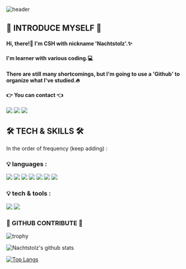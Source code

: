 <!--
**Nachtstolz/Nachtstolz** is a ✨ _special_ ✨ repository because its `README.md` (this file) appears on your GitHub profile.

Here are some ideas to get you started:

- 🔭 I’m currently working on ...
- 🌱 I’m currently learning ...
- 👯 I’m looking to collaborate on ...
- 🤔 I’m looking for help with ...
- 💬 Ask me about ...
- 📫 How to reach me: ...
- 😄 Pronouns: ...
- ⚡ Fun fact: ...
-->

![header](https://capsule-render.vercel.app/api?type=Soft&color=auto&height=300&section=header&text=CSH's%20Github&fontSize=80)

## 🌹 INTRODUCE MYSELF 🌹
#### Hi, there!👋 I'm CSH with nickname 'Nachtstolz'.✨

#### I'm learner with various coding.💻

#### There are still many shortcomings, but I'm going to use a 'Github' to organize what I've studied.🔥

#### 👉 You can contact 👈

<a href="https://use-full.tistory.com/"><img src="https://img.shields.io/badge/Blog-184D66?style=flat-square&logo=Vector%20Logo%20Zone&logoColor=white"/></a>
<a href="https://www.instagram.com/nachtstolz/"><img src="https://img.shields.io/badge/Instagram-E4405F?style=flat-square&logo=Instagram&logoColor=white"/></a>
<a href="mailto: sayong4424@gmail.com"><img src="https://img.shields.io/badge/sayong4424@gmail.com-EA4335?style=flat-square&logo=Gmail&logoColor=white"/></a>

## 🛠 TECH & SKILLS 🛠
In the order of frequency (keep adding) :
### 💡 languages : 
<img src="https://img.shields.io/badge/C-A8B9CC?style=flat-square&logo=C&logoColor=white"/> <img src="https://img.shields.io/badge/Python-3776AB?style=flat-square&logo=Python&logoColor=white"/> <img src="https://img.shields.io/badge/C++-00599C?style=flat-square&logo=C%2B%2B&logoColor=white"/> <img src="https://img.shields.io/badge/Java-007396?style=flat-square&logo=Java&logoColor=white"/> <img src="https://img.shields.io/badge/HTML-E34F26?style=flat-square&logo=HTML5&logoColor=white"/> <img src="https://img.shields.io/badge/CSS-1572B6?style=flat-square&logo=CSS3&logoColor=white"/> <img src="https://img.shields.io/badge/JavaScript-F7DF1E?style=flat-square&logo=JavaScript&logoColor=white"/>

### 💡 tech & tools : 
<img src="https://img.shields.io/badge/Android-3DDC84?style=flat-square&logo=Android&logoColor=white"/> <img src="https://img.shields.io/badge/Jupyter-F37626?style=flat-square&logo=Jupyter&logoColor=white"/>

### 👀 GITHUB CONTRIBUTE 👀
![trophy](https://github-profile-trophy.vercel.app/?username=Nachtstolz&column=3&margin-w=15&margin-h=15&no-frame=true)

![Nachtstolz's github stats](https://github-readme-stats.vercel.app/api?username=Nachtstolz&show_icons=true&theme=buefy)

[![Top Langs](https://github-readme-stats.vercel.app/api/top-langs/?username=Nachtstolz&layout=compact&theme=buefy&langs_count=5)](https://github.com/anuraghazra/github-readme-stats)
